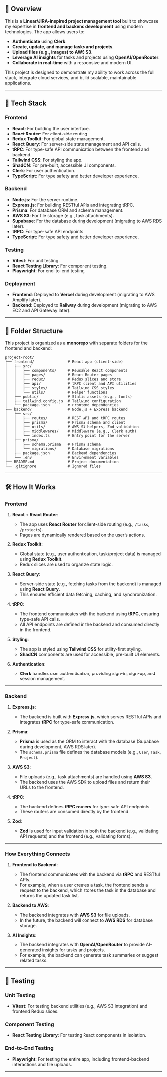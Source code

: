 ## **🚀 Overview**
This is a **Linear/JIRA-inspired project management tool** built to showcase my expertise in **frontend and backend development** using modern technologies. The app allows users to:
- **Authenticate** using **Clerk**.
- **Create, update, and manage tasks and projects**.
- **Upload files (e.g., images) to AWS S3**.
- **Leverage AI insights** for tasks and projects using **OpenAI/OpenRouter**.
- **Collaborate in real-time** with a responsive and modern UI.

This project is designed to demonstrate my ability to work across the full stack, integrate cloud services, and build scalable, maintainable applications.

---

## **🧰 Tech Stack**

### **Frontend**
- **React**: For building the user interface.
- **React Router**: For client-side routing.
- **Redux Toolkit**: For global state management.
- **React Query**: For server-side state management and API calls.
- **tRPC**: For type-safe API communication between the frontend and backend.
- **Tailwind CSS**: For styling the app.
- **ShadCN**: For pre-built, accessible UI components.
- **Clerk**: For user authentication.
- **TypeScript**: For type safety and better developer experience.

### **Backend**
- **Node.js**: For the server runtime.
- **Express.js**: For building RESTful APIs and integrating tRPC.
- **Prisma**: For database ORM and schema management.
- **AWS S3**: For file storage (e.g., task attachments).
- **Supabase**: For the database during development (migrating to AWS RDS later).
- **tRPC**: For type-safe API endpoints.
- **TypeScript**: For type safety and better developer experience.

### **Testing**
- **Vitest**: For unit testing.
- **React Testing Library**: For component testing.
- **Playwright**: For end-to-end testing.

### **Deployment**
- **Frontend**: Deployed to **Vercel** during development (migrating to AWS Amplify later).
- **Backend**: Deployed to **Railway** during development (migrating to AWS EC2 and API Gateway later).

---

## **📂 Folder Structure**

This project is organized as a **monorepo** with separate folders for the frontend and backend:

```plaintext
project-root/
├── frontend/               # React app (client-side)
│   ├── src/
│   │   ├── components/     # Reusable React components
│   │   ├── pages/          # React Router pages
│   │   ├── redux/          # Redux slices and store
│   │   ├── api/            # tRPC client and API utilities
│   │   ├── styles/         # Tailwind CSS styles
│   │   └── utils/          # Helper functions
│   ├── public/             # Static assets (e.g., fonts)
│   ├── tailwind.config.js  # Tailwind configuration
│   └── package.json        # Frontend dependencies
├── backend/                # Node.js + Express backend
│   ├── src/
│   │   ├── routes/         # REST API and tRPC routes
│   │   ├── prisma/         # Prisma schema and client
│   │   ├── utils/          # AWS S3 helpers, Zod validation
│   │   ├── middlewares/    # Middleware (e.g., Clerk auth)
│   │   └── index.ts        # Entry point for the server
│   ├── prisma/
│   │   ├── schema.prisma   # Prisma schema
│   │   └── migrations/     # Database migrations
│   ├── package.json        # Backend dependencies
│   └── .env                # Environment variables
├── README.md               # Project documentation
└── .gitignore              # Ignored files
```

---

## **🛠️ How It Works**

### **Frontend**
1. **React + React Router**:
   - The app uses **React Router** for client-side routing (e.g., `/tasks`, `/projects`).
   - Pages are dynamically rendered based on the user’s actions.

2. **Redux Toolkit**:
   - Global state (e.g., user authentication, task/project data) is managed using **Redux Toolkit**.
   - Redux slices are used to organize state logic.

3. **React Query**:
   - Server-side state (e.g., fetching tasks from the backend) is managed using **React Query**.
   - This ensures efficient data fetching, caching, and synchronization.

4. **tRPC**:
   - The frontend communicates with the backend using **tRPC**, ensuring type-safe API calls.
   - All API endpoints are defined in the backend and consumed directly in the frontend.

5. **Styling**:
   - The app is styled using **Tailwind CSS** for utility-first styling.
   - **ShadCN** components are used for accessible, pre-built UI elements.

6. **Authentication**:
   - **Clerk** handles user authentication, providing sign-in, sign-up, and session management.

---

### **Backend**
1. **Express.js**:
   - The backend is built with **Express.js**, which serves RESTful APIs and integrates **tRPC** for type-safe communication.

2. **Prisma**:
   - **Prisma** is used as the ORM to interact with the database (Supabase during development, AWS RDS later).
   - The `schema.prisma` file defines the database models (e.g., `User`, `Task`, `Project`).

3. **AWS S3**:
   - File uploads (e.g., task attachments) are handled using **AWS S3**.
   - The backend uses the AWS SDK to upload files and return their URLs to the frontend.

4. **tRPC**:
   - The backend defines **tRPC routers** for type-safe API endpoints.
   - These routers are consumed directly by the frontend.

5. **Zod**:
   - **Zod** is used for input validation in both the backend (e.g., validating API requests) and the frontend (e.g., validating forms).

---

### **How Everything Connects**
1. **Frontend to Backend**:
   - The frontend communicates with the backend via **tRPC** and RESTful APIs.
   - For example, when a user creates a task, the frontend sends a request to the backend, which stores the task in the database and returns the updated task list.

2. **Backend to AWS**:
   - The backend integrates with **AWS S3** for file uploads.
   - In the future, the backend will connect to **AWS RDS** for database storage.

3. **AI Insights**:
   - The backend integrates with **OpenAI/OpenRouter** to provide AI-generated insights for tasks and projects.
   - For example, the backend can generate task summaries or suggest related tasks.

---

## **🧪 Testing**

### **Unit Testing**
- **Vitest**: For testing backend utilities (e.g., AWS S3 integration) and frontend Redux slices.

### **Component Testing**
- **React Testing Library**: For testing React components in isolation.

### **End-to-End Testing**
- **Playwright**: For testing the entire app, including frontend-backend interactions and file uploads.

---